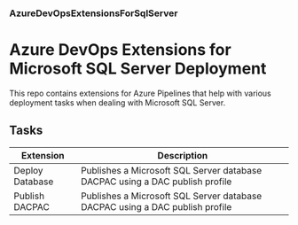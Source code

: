 ### AzureDevOpsExtensionsForSqlServer

# Azure DevOps Extensions for Microsoft SQL Server Deployment

This repo contains extensions for Azure Pipelines that help with various deployment tasks when dealing with Microsoft SQL Server.

## Tasks

| Extension     | Description                                                             |
|---------------|--------------------------------------------------------------------------|
| Deploy Database | Publishes a Microsoft SQL Server database DACPAC using a DAC publish profile |
| Publish DACPAC | Publishes a Microsoft SQL Server database DACPAC using a DAC publish profile |
